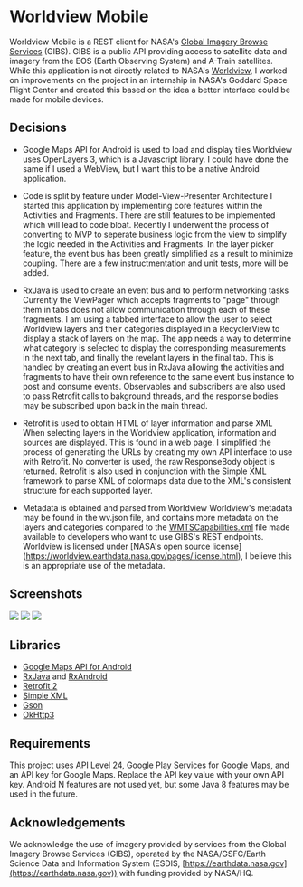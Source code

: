 # Worldview Mobile
Worldview Mobile is a REST client for NASA's [Global Imagery Browse Services](https://earthdata.nasa.gov/gibs) (GIBS).
GIBS is a public API providing access to satellite data and imagery from the EOS (Earth Observing System) and A-Train satellites.
While this application is not directly related to NASA's [Worldview](https://worldview.earthdata.nasa.gov),
I worked on improvements on the project in an internship in NASA's Goddard Space Flight Center and created this based on the idea a better interface could be made for mobile devices.

## Decisions
* Google Maps API for Android is used to load and display tiles
    Worldview uses OpenLayers 3, which is a Javascript library. I could have done the same if I used a WebView, but I want this to be a native Android application.
	
* Code is split by feature under Model-View-Presenter Architecture
	I started this application by implementing core features within the Activities and Fragments. There are still features to be implemented which will lead to code bloat. Recently I underwent the process of converting to MVP to seperate business logic from the view to simplify the logic needed in the Activities and Fragments. In the layer picker feature, the event bus has been greatly simplified as a result to minimize coupling. There are a few instructmentation and unit tests, more will be added.

* RxJava is used to create an event bus and to perform networking tasks
	Currently the ViewPager which accepts fragments to "page" through them in tabs does not allow communication through each of these fragments. I am using a tabbed interface to allow the user to select Worldview layers and their categories displayed in a RecyclerView to display a stack of layers on the map. 
	The app needs a way to determine what category is selected to display the corresponding measurements in the next tab, and finally the revelant layers in the final tab. This is handled by creating an event bus in RxJava allowing the activities and fragments to have their own reference to the same event bus instance to post and consume events.
	Observables and subscribers are also used to pass Retrofit calls to bakground threads, and the response bodies may be subscribed upon back in the main thread.

* Retrofit is used to obtain HTML of layer information and parse XML
    When selecting layers in the Worldview application, information and sources are displayed.
    This is found in a web page. I simplified the process of generating the URLs by creating my own API interface to use with Retrofit. No converter is used, the raw ResponseBody object is returned.
	Retrofit is also used in conjunction with the Simple XML framework to parse XML of colormaps data due to the XML's consistent structure for each supported layer. 

* Metadata is obtained and parsed from Worldview
    Worldview's metadata may be found in the wv.json file, and contains more metadata on the layers and categories compared to
    the [WMTSCapabilities.xml](http://map1.vis.earthdata.nasa.gov/wmts-webmerc/1.0.0/WMTSCapabilities.xml) file made available to developers who want to use GIBS's REST endpoints.
    Worldview is licensed under [NASA's open source license] (https://worldview.earthdata.nasa.gov/pages/license.html), I believe this is an appropriate use of the metadata.

## Screenshots
<img src="art/map.png" />
<img src="art/picker.png" />
<img src="art/colormaps.png" />
	
## Libraries
* [Google Maps API for Android](https://developers.google.com/maps/android/)
* [RxJava](https://github.com/ReactiveX/RxJava) and [RxAndroid](https://github.com/ReactiveX/RxAndroid)
* [Retrofit 2](http://square.github.io/retrofit/)
* [Simple XML](http://simple.sourceforge.net/)
* [Gson](https://github.com/google/gson)
* [OkHttp3](http://square.github.io/okhttp/)

## Requirements
This project uses API Level 24, Google Play Services for Google Maps, and an API key for Google Maps. Replace the API key value with your own API key. Android N features are not used yet, but some Java 8 features may be used in the future.

## Acknowledgements
We acknowledge the use of imagery provided by services from the Global Imagery Browse Services (GIBS), operated by the NASA/GSFC/Earth Science Data and Information System (ESDIS, [https://earthdata.nasa.gov](https://earthdata.nasa.gov)) with funding provided by NASA/HQ.
